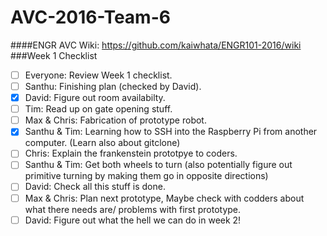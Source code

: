 # AVC-2016-Team-6
####ENGR AVC Wiki: https://github.com/kaiwhata/ENGR101-2016/wiki
###Week 1 Checklist
- [ ] Everyone: Review Week 1 checklist.
- [ ] Santhu: Finishing plan (checked by David).
- [x] David: Figure out room availabilty.
- [ ] Tim: Read up on gate opening stuff.
- [ ] Max & Chris: Fabrication of prototype robot.
- [x] Santhu & Tim: Learning how to SSH into the Raspberry Pi from another computer. (Learn also about gitclone)
- [ ] Chris: Explain the frankenstein prototpye to coders.
- [ ] Santhu & Tim: Get both wheels to turn (also potentially figure out primitive turning by making them go in opposite directions)
- [ ] David: Check all this stuff is done.
- [ ] Max & Chris: Plan next prototype, Maybe check with codders about what there needs are/ problems with first prototype.
- [ ] David: Figure out what the hell we can do in week 2!
